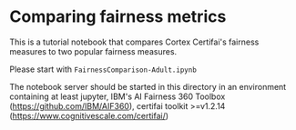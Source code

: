 
# Comparing fairness metrics

This is a tutorial notebook that compares Cortex Certifai's fairness measures to two popular fairness measures.

Please start with `FairnessComparison-Adult.ipynb`

The notebook server should be started in this directory in an environment containing at least jupyter, IBM's AI Fairness 360 Toolbox (https://github.com/IBM/AIF360), certifai toolkit >=v1.2.14 (https://www.cognitivescale.com/certifai/)